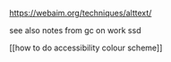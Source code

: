 https://webaim.org/techniques/alttext/

see also notes from gc on work ssd 


[[how to do accessibility colour scheme]]
